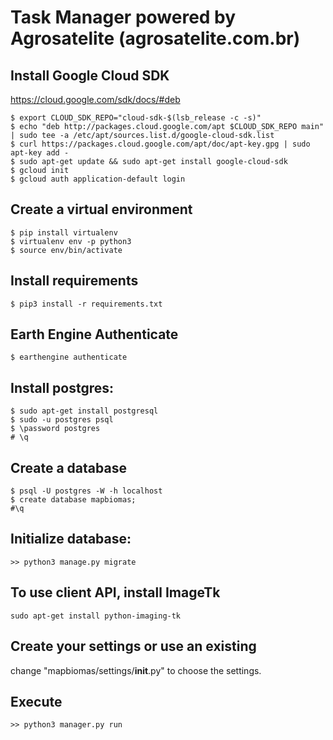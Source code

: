 # Task Manager powered by Agrosatelite (agrosatelite.com.br)


## Install Google Cloud SDK

https://cloud.google.com/sdk/docs/#deb

```
$ export CLOUD_SDK_REPO="cloud-sdk-$(lsb_release -c -s)"
$ echo "deb http://packages.cloud.google.com/apt $CLOUD_SDK_REPO main" | sudo tee -a /etc/apt/sources.list.d/google-cloud-sdk.list
$ curl https://packages.cloud.google.com/apt/doc/apt-key.gpg | sudo apt-key add -
$ sudo apt-get update && sudo apt-get install google-cloud-sdk
$ gcloud init 
$ gcloud auth application-default login
```

## Create a virtual environment
```
$ pip install virtualenv
$ virtualenv env -p python3
$ source env/bin/activate
```

## Install requirements
```
$ pip3 install -r requirements.txt
```

## Earth Engine Authenticate
```
$ earthengine authenticate
```

## Install postgres:
```
$ sudo apt-get install postgresql
$ sudo -u postgres psql
$ \password postgres
# \q 
```

## Create a database
```
$ psql -U postgres -W -h localhost
$ create database mapbiomas;
#\q
```


## Initialize database:
```
>> python3 manage.py migrate
```

## To use client API, install ImageTk

```
sudo apt-get install python-imaging-tk
```

## Create your settings or use an existing

change "mapbiomas/settings/__init__.py" to choose the settings.

## Execute

```
>> python3 manager.py run
```
